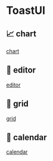 # ToastUI

## 📈 chart

[chart](/readme/chart.md)

## 📖 editor

[editor](/readme/editor.md)

## 🧾 grid

[grid](/readme/grid.md)

## 📅 calendar

[calendar](/readme/calendar.md)
